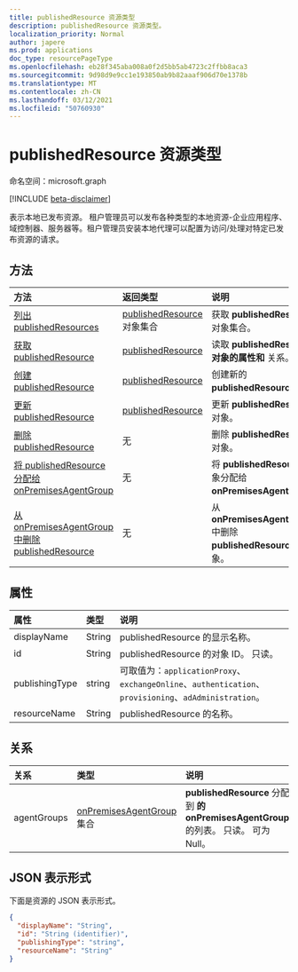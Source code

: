 ```yaml
---
title: publishedResource 资源类型
description: publishedResource 资源类型。
localization_priority: Normal
author: japere
ms.prod: applications
doc_type: resourcePageType
ms.openlocfilehash: eb28f345aba008a0f2d5bb5ab4723c2ffbb8aca3
ms.sourcegitcommit: 9d98d9e9cc1e193850ab9b82aaaf906d70e1378b
ms.translationtype: MT
ms.contentlocale: zh-CN
ms.lasthandoff: 03/12/2021
ms.locfileid: "50760930"
---
```

# <a name="publishedresource-resource-type"></a>publishedResource 资源类型

命名空间：microsoft.graph

[!INCLUDE [beta-disclaimer](../../includes/beta-disclaimer.md)]

表示本地已发布资源。 租户管理员可以发布各种类型的本地资源-企业应用程序、域控制器、服务器等。租户管理员安装本地代理可以配置为访问[](onpremisesagent.md)/处理对特定已发布资源的请求。

## <a name="methods"></a>方法

| 方法       | 返回类型 | 说明 |
|:-------------|:------------|:------------|
| [列出 publishedResources](../api/publishedresource-list.md) | [publishedResource](publishedresource.md) 对象集合 | 获取 **publishedResources** 对象集合。 |
| [获取 publishedResource](../api/publishedresource-get.md) | [publishedResource](publishedresource.md) | 读取 **publishedResource 对象的属性和** 关系。 |
| [创建 publishedResource](../api/publishedresource-post.md) |  [publishedResource](publishedresource.md)  | 创建新的 **publishedResource**。 |
| [更新 publishedResource](../api/publishedresource-update.md) | [publishedResource](publishedresource.md) | 更新 **publishedResource** 对象。 |
| [删除 publishedResource](../api/publishedresource-delete.md) | 无 | 删除 **publishedResource** 对象。 |
| [将 publishedResource 分配给 onPremisesAgentGroup](../api/publishedresource-post-agentgroups.md) | 无 | 将 **publishedResource** 对象分配给 **onPremisesAgentGroup**。 |
| [从 onPremisesAgentGroup 中删除 publishedResource](../api/publishedresource-delete-agentgroups.md) | 无 |  从 **onPremisesAgentGroup** 中删除 **publishedResource** 对象。|

## <a name="properties"></a>属性

| 属性     | 类型        | 说明 |
|:-------------|:------------|:------------|
|displayName|String| publishedResource 的显示名称。|
|id|String| publishedResource 的对象 ID。 只读。|
|publishingType|string| 可取值为：`applicationProxy`、`exchangeOnline`、`authentication`、`provisioning`、`adAdministration`。|
|resourceName|String|publishedResource 的名称。|

## <a name="relationships"></a>关系

| 关系 | 类型        | 说明 |
|:-------------|:------------|:------------|
|agentGroups|[onPremisesAgentGroup](onpremisesagentgroup.md) 集合| **publishedResource** 分配到 **的 onPremisesAgentGroups** 的列表。 只读。 可为 Null。|

## <a name="json-representation"></a>JSON 表示形式

下面是资源的 JSON 表示形式。

<!-- {
  "blockType": "resource",
  "optionalProperties": [

  ],
  "@odata.type": "microsoft.graph.publishedResource",
  "keyProperty": "id"
}-->

```json
{
  "displayName": "String",
  "id": "String (identifier)",
  "publishingType": "string",
  "resourceName": "String"
}
```

<!-- uuid: 16cd6b66-4b1a-43a1-adaf-3a886856ed98
2019-02-04 14:57:30 UTC -->
<!-- {
  "type": "#page.annotation",
  "description": "publishedResource resource",
  "keywords": "",
  "section": "documentation",
  "tocPath": ""
}-->


